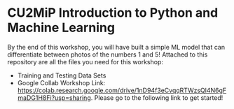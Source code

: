 CU2MiP Introduction to Python and Machine Learning
=================================

By the end of this workshop, you will have built a simple ML model that can differentiate between photos of the numbers 1 and 5!
Attached to this repository are all the files you need for this workshop:

*   Training and Testing Data Sets
*   Google Collab Workshop Link: https://colab.research.google.com/drive/1nD94f3eCvqqRTWzsQl4N6gFmaDG1H8Fi?usp=sharing. Please go to the following link to get started!

